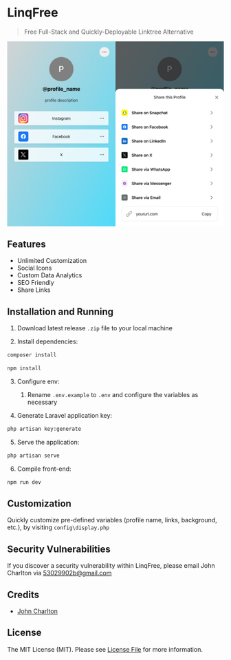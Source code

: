 # LinqFree

> Free Full-Stack and Quickly-Deployable Linktree Alternative

<img src="screenshot.jpg" align="center">

## Features


- Unlimited Customization
- Social Icons
- Custom Data Analytics
- SEO Friendly
- Share Links

## Installation and Running


1. Download latest release `.zip` file to your local machine

2. Install dependencies:
```bash
composer install
```

```bash 
npm install
```

3. Configure env:
   1. Rename `.env.example` to `.env` and configure the variables as necessary


4. Generate Laravel application key:
```bash
php artisan key:generate
```
5. Serve the application:
```bash
php artisan serve
```

6. Compile front-end:
```bash
npm run dev
```

## Customization

Quickly customize pre-defined variables (profile name, links, background, etc.), by visiting `config\display.php`

## Security Vulnerabilities


If you discover a security vulnerability within LinqFree, please email John Charlton via [53029902b@gmail.com](mailto:53029902b@gmail.com)

## Credits

- [John Charlton](https://github.com/jecharlt)

## License

The MIT License (MIT). Please see [License File](LICENSE.md) for more information. 




